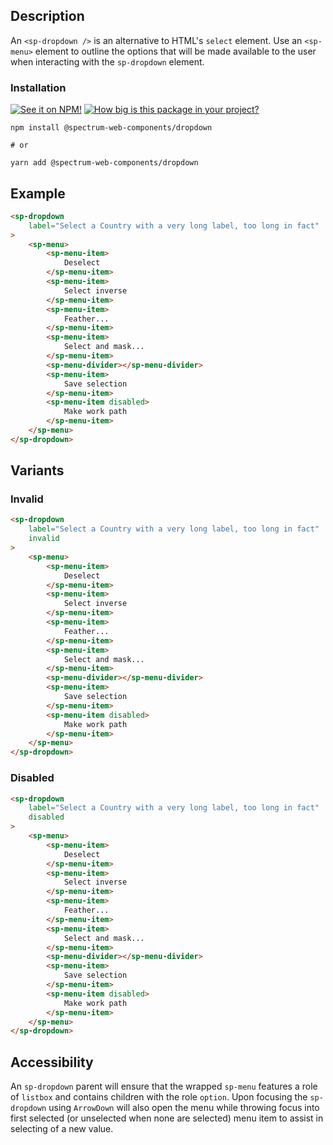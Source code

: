 ## Description

An `<sp-dropdown />` is an alternative to HTML's `select` element. Use an `<sp-menu>` element to outline the options that will be made available to the user when interacting with the `sp-dropdown` element.

### Installation

[![See it on NPM!](https://img.shields.io/npm/v/@spectrum-web-components/dropdown?style=for-the-badge)](https://www.npmjs.com/package/@spectrum-web-components/dropdown)
[![How big is this package in your project?](https://img.shields.io/bundlephobia/minzip/@spectrum-web-components/dropdown?style=for-the-badge)](https://bundlephobia.com/result?p=@spectrum-web-components/dropdown)

```
npm install @spectrum-web-components/dropdown

# or

yarn add @spectrum-web-components/dropdown
```

## Example

<!-- prettier-ignore -->
```html
<sp-dropdown
    label="Select a Country with a very long label, too long in fact"
>
    <sp-menu>
        <sp-menu-item>
            Deselect
        </sp-menu-item>
        <sp-menu-item>
            Select inverse
        </sp-menu-item>
        <sp-menu-item>
            Feather...
        </sp-menu-item>
        <sp-menu-item>
            Select and mask...
        </sp-menu-item>
        <sp-menu-divider></sp-menu-divider>
        <sp-menu-item>
            Save selection
        </sp-menu-item>
        <sp-menu-item disabled>
            Make work path
        </sp-menu-item>
    </sp-menu>
</sp-dropdown>
```

## Variants

### Invalid

<!-- prettier-ignore -->
```html
<sp-dropdown
    label="Select a Country with a very long label, too long in fact"
    invalid
>
    <sp-menu>
        <sp-menu-item>
            Deselect
        </sp-menu-item>
        <sp-menu-item>
            Select inverse
        </sp-menu-item>
        <sp-menu-item>
            Feather...
        </sp-menu-item>
        <sp-menu-item>
            Select and mask...
        </sp-menu-item>
        <sp-menu-divider></sp-menu-divider>
        <sp-menu-item>
            Save selection
        </sp-menu-item>
        <sp-menu-item disabled>
            Make work path
        </sp-menu-item>
    </sp-menu>
</sp-dropdown>
```

### Disabled

<!-- prettier-ignore -->
```html
<sp-dropdown
    label="Select a Country with a very long label, too long in fact"
    disabled
>
    <sp-menu>
        <sp-menu-item>
            Deselect
        </sp-menu-item>
        <sp-menu-item>
            Select inverse
        </sp-menu-item>
        <sp-menu-item>
            Feather...
        </sp-menu-item>
        <sp-menu-item>
            Select and mask...
        </sp-menu-item>
        <sp-menu-divider></sp-menu-divider>
        <sp-menu-item>
            Save selection
        </sp-menu-item>
        <sp-menu-item disabled>
            Make work path
        </sp-menu-item>
    </sp-menu>
</sp-dropdown>
```

## Accessibility

An `sp-dropdown` parent will ensure that the wrapped `sp-menu` features a role of `listbox` and contains children with the role `option`. Upon focusing the `sp-dropdown` using `ArrowDown` will also open the menu while throwing focus into first selected (or unselected when none are selected) menu item to assist in selecting of a new value.
